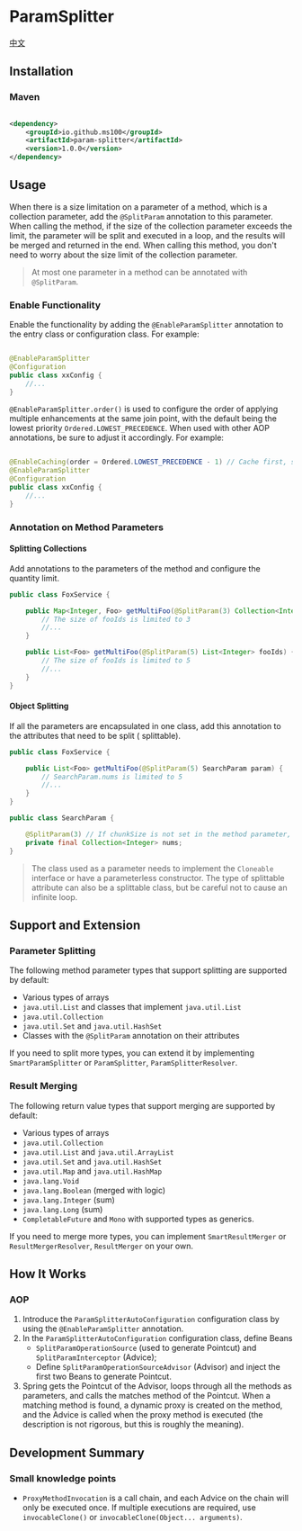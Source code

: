 # ParamSplitter

[中文](./README.md)

## Installation

### Maven

```xml

<dependency>
	<groupId>io.github.ms100</groupId>
	<artifactId>param-splitter</artifactId>
	<version>1.0.0</version>
</dependency>
```

## Usage

When there is a size limitation on a parameter of a method, which is a collection parameter, add the `@SplitParam`
annotation to this parameter. When calling the method, if the size of the collection parameter exceeds the limit, the
parameter will be split and executed in a loop, and the results will be merged and returned in the end. When calling
this method, you don't need to worry about the size limit of the collection parameter.

> At most one parameter in a method can be annotated with `@SplitParam`.

### Enable Functionality

Enable the functionality by adding the `@EnableParamSplitter` annotation to the entry class or configuration class. For
example:

```java

@EnableParamSplitter
@Configuration
public class xxConfig {
	//...
}
```

`@EnableParamSplitter.order()` is used to configure the order of applying multiple enhancements at the same join point,
with the default being the lowest priority `Ordered.LOWEST_PRECEDENCE`. When used with other AOP annotations, be sure to
adjust it accordingly. For example:

```java

@EnableCaching(order = Ordered.LOWEST_PRECEDENCE - 1) // Cache first, so increase priority
@EnableParamSplitter
@Configuration
public class xxConfig {
	//...
}
```

### Annotation on Method Parameters

#### Splitting Collections

Add annotations to the parameters of the method and configure the quantity limit.

```java
public class FoxService {

	public Map<Integer, Foo> getMultiFoo(@SplitParam(3) Collection<Integer> fooIds) {
		// The size of fooIds is limited to 3
		//...
	}

	public List<Foo> getMultiFoo(@SplitParam(5) List<Integer> fooIds) {
		// The size of fooIds is limited to 5
		//...
	}
}
```

#### Object Splitting

If all the parameters are encapsulated in one class, add this annotation to the attributes that need to be split (
splittable).

```java
public class FoxService {

	public List<Foo> getMultiFoo(@SplitParam(5) SearchParam param) {
		// SearchParam.nums is limited to 5
		//...
	}
}

public class SearchParam {

	@SplitParam(3) // If chunkSize is not set in the method parameter, it will be 3
	private final Collection<Integer> nums;
}
```

> The class used as a parameter needs to implement the `Cloneable` interface or have a parameterless constructor.
> The type of splittable attribute can also be a splittable class, but be careful not to cause an infinite loop.

## Support and Extension

### Parameter Splitting

The following method parameter types that support splitting are supported by default:

* Various types of arrays
* `java.util.List` and classes that implement `java.util.List`
* `java.util.Collection`
* `java.util.Set` and `java.util.HashSet`
* Classes with the `@SplitParam` annotation on their attributes

If you need to split more types, you can extend it by implementing `SmartParamSplitter`
or `ParamSplitter`, `ParamSplitterResolver`.

### Result Merging

The following return value types that support merging are supported by default:

* Various types of arrays
* `java.util.Collection`
* `java.util.List` and `java.util.ArrayList`
* `java.util.Set` and `java.util.HashSet`
* `java.util.Map` and `java.util.HashMap`
* `java.lang.Void`
* `java.lang.Boolean` (merged with logic)
* `java.lang.Integer` (sum)
* `java.lang.Long` (sum)
* `CompletableFuture` and `Mono` with supported types as generics.

If you need to merge more types, you can implement `SmartResultMerger` or `ResultMergerResolver`, `ResultMerger` on your
own.

## How It Works

### AOP

1. Introduce the `ParamSplitterAutoConfiguration` configuration class by using the `@EnableParamSplitter` annotation.
2. In the `ParamSplitterAutoConfiguration` configuration class, define Beans
	* `SplitParamOperationSource` (used to generate Pointcut) and `SplitParamInterceptor` (Advice);
	* Define `SplitParamOperationSourceAdvisor` (Advisor) and inject the first two Beans to generate Pointcut.
3. Spring gets the Pointcut of the Advisor, loops through all the methods as parameters, and calls the matches method of
   the Pointcut. When a matching method is found, a dynamic proxy is created on the method, and the Advice is called
   when the proxy method is executed (the description is not rigorous, but this is roughly the meaning).

## Development Summary

### Small knowledge points

- `ProxyMethodInvocation` is a call chain, and each Advice on the chain will only be executed once. If multiple
  executions are required, use `invocableClone()` or `invocableClone(Object... arguments)`.

